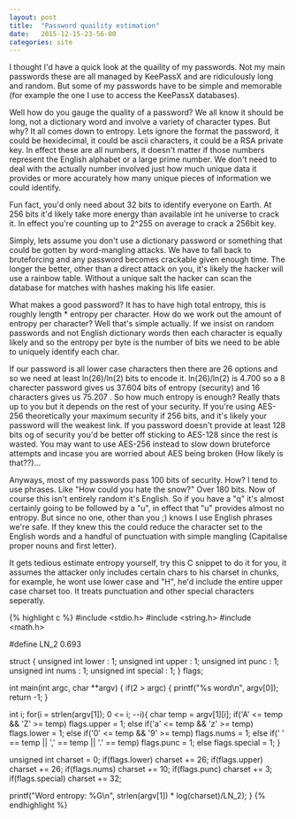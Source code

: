 ```yaml
---
layout: post
title:  "Password quaility estimation"
date:   2015-12-15-23-56-00
categories: site
---
```


I thought I'd have a quick look at the quaility of my passwords. Not my main passwords these are all managed by KeePassX and are ridiculously long and random. But some of my passwords have to be simple and memorable (for example the one I use to access the KeePassX databases).

Well how do you gauge the quality of a password? We all know it should be long, not a dictionary word and involve a variety of character types. But why? It all comes down to entropy. Lets ignore the format the password, it could be hexidecimal, it could be ascii characters, it could be a RSA private key. In effect these are all numbers, it doesn't matter if those numbers represent the English alphabet or a large prime number. We don't need to deal with the actually number involved just how much unique data it provides or more accurately how many unique pieces of information we could identify.

Fun fact, you'd only need about 32 bits to identify everyone on Earth. At 256 bits it'd likely take more energy than available int he universe to crack it. In effect you're counting up to 2^255 on average to crack a 256bit key.

Simply, lets assume you don't use a dictionary password or something that could be gotten by word-mangling attacks. We have to fall back to bruteforcing and any password becomes crackable given enough time. The longer the better, other than a direct attack on you, it's likely the hacker will use a rainbow table. Without a unique salt the hacker can scan the database for matches with hashes making his life easier.

What makes a good password? It has to have high total entropy, this is roughly length * entropy per character. How do we work out the amount of entropy per character? Well that's simple actually. If we insist on random passwords and not English dictionary words then each character is equally likely and so the entropy per byte is the number of bits we need to be able to uniquely identify each char.

If our password is all lower case characters then there are 26 options and so we need at least ln(26)/ln(2) bits to encode it. ln(26)/ln(2) is 4.700 so a 8 charecter password gives us 37.604 bits of entropy (security) and 16 characters gives us 75.207 . So how much entropy is enough? Really thats up to you but it depends on the rest of your security. If you're using AES-256 theoretically your maximum security if 256 bits, and it's likely your password will the weakest link. If you password doesn't provide at least 128 bits og of security you'd be better off sticking to AES-128 since the rest is wasted. You may want to use AES-256 instead to slow down bruteforce attempts and incase you are worried about AES being broken (How likely is that??)...

Anyways, most of my passwords pass 100 bits of security. How? I tend to use phrases. Like "How could you hate the snow?" Over 180 bits. Now of course this isn't entirely random it's English. So if you have a "q" it's almost certainly going to be followed by a "u", in effect that "u" provides almost no entropy. But since no one, other than you ;) knows I use English phrases we're safe. If they knew this the could reduce the character set to the English words and a handful of punctuation with simple mangling (Capitalise proper nouns and first letter).

It gets tedious estimate entropy yourself, try this C snippet to do it for you, it assumes the attacker only includes certain chars to his charset in chunks, for example, he wont use lower case and "H", he'd include the entire upper case charset too. It treats punctuation and other special characters seperatly.

{% highlight c %}
#include <stdio.h>
#include <string.h>
#include <math.h>

#define LN_2 0.693

struct {
  unsigned int lower : 1;
  unsigned int upper : 1;
  unsigned int punc : 1;
  unsigned int nums : 1;
  unsigned int special : 1;
} flags;

int main(int argc, char **argv) {
  if(2 > argc) {
    printf("%s word\n", argv[0]);
    return -1;
  }

  int i;
  for(i = strlen(argv[1]); 0 <= i; --i){
    char temp = argv[1][i];
    if('A' <= temp && 'Z' >= temp)
      flags.upper = 1;
    else if('a' <= temp && 'z' >= temp)
      flags.lower = 1;
    else if('0' <= temp && '9' >= temp)
      flags.nums = 1;
    else if(' ' == temp || ',' == temp || '.' == temp)
      flags.punc = 1;
    else
      flags.special = 1;
  }
  
  unsigned int charset = 0;
  if(flags.lower)
    charset += 26;
  if(flags.upper)
    charset += 26;
  if(flags.nums)
    charset += 10;
  if(flags.punc)
    charset += 3;
  if(flags.special)
    charset += 32;

  printf("Word entropy: %G\n", strlen(argv[1]) * log(charset)/LN_2);
}
{% endhighlight %}
